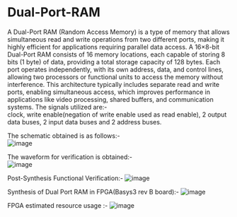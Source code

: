 # Dual-Port-RAM  
A Dual-Port RAM (Random Access Memory) is a type of memory that allows simultaneous read and write operations from two different ports, making it highly efficient for applications requiring parallel data access. A 16×8-bit Dual-Port RAM consists of 16 memory locations, each capable of storing 8 bits (1 byte) of data, providing a total storage capacity of 128 bytes.
Each port operates independently, with its own address, data, and control lines, allowing two processors or functional units to access the memory without interference. This architecture typically includes separate read and write ports, enabling simultaneous access, which improves performance in applications like video processing, shared buffers, and communication systems.
The signals utilized are:-  
clock, write enable(negation of write enable used as read enable), 2 output data buses, 2 input data buses and 2 address buses.    

The schematic obtained is as follows:-  
![image](https://github.com/user-attachments/assets/1899efd7-348f-4d1e-a9f3-dae103b2c939)

The waveform for verification is obtained:-  
![image](https://github.com/user-attachments/assets/d740e58c-70f0-4bf0-a910-5564f9ec696a)

Post-Synthesis Functional Verification:-
![image](https://github.com/user-attachments/assets/858d4897-3289-4640-805f-696055712d45)

Synthesis of Dual Port RAM in FPGA(Basys3 rev B board):-
![image](https://github.com/user-attachments/assets/e4008880-bb9e-4da0-b3b6-b136276c88b7)

 FPGA estimated resource usage :-
 ![image](https://github.com/user-attachments/assets/bd0dd3a5-6b0e-45ff-a77e-ff91dab18563)





